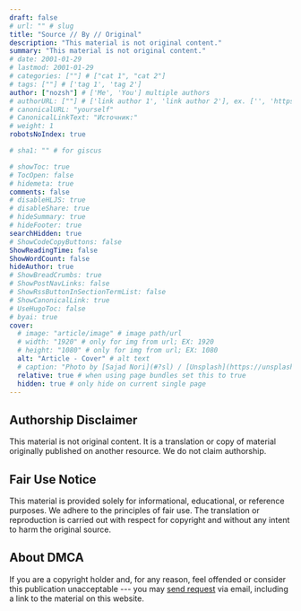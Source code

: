 ```yaml
---
draft: false
# url: "" # slug
title: "Source // By // Original"
description: "This material is not original content."
summary: "This material is not original content."
# date: 2001-01-29
# lastmod: 2001-01-29
# categories: [""] # ["cat 1", "cat 2"]
# tags: [""] # ['tag 1', 'tag 2']
author: ["nozsh"] # ['Me', 'You'] multiple authors
# authorURL: [""] # ['link author 1', 'link author 2'], ex. ['', 'https://example.com']
# canonicalURL: "yourself"
# CanonicalLinkText: "Источник:"
# weight: 1
robotsNoIndex: true

# sha1: "" # for giscus

# showToc: true
# TocOpen: false
# hidemeta: true
comments: false
# disableHLJS: true
# disableShare: true
# hideSummary: true
# hideFooter: true
searchHidden: true
# ShowCodeCopyButtons: false
ShowReadingTime: false
ShowWordCount: false
hideAuthor: true
# ShowBreadCrumbs: true
# ShowPostNavLinks: false
# ShowRssButtonInSectionTermList: false
# ShowCanonicalLink: true
# UseHugoToc: false
# byai: true
cover:
  # image: "article/image" # image path/url
  # width: "1920" # only for img from url; EX: 1920
  # height: "1080" # only for img from url; EX: 1080
  alt: "Article - Cover" # alt text
  # caption: "Photo by [Sajad Nori](#?sl) / [Unsplash](https://unsplash.com/?sl)" # display caption under cover
  relative: true # when using page bundles set this to true
  hidden: true # only hide on current single page
---
```


## Authorship Disclaimer

This material is not original content. It is a translation or copy of material originally published on another resource. We do not claim authorship.

## Fair Use Notice

This material is provided solely for informational, educational, or reference purposes. We adhere to the principles of fair use. The translation or reproduction is carried out with respect for copyright and without any intent to harm the original source.

## About DMCA

If you are a copyright holder and, for any reason, feel offended or consider this publication unacceptable --- you may [send request](/contact/) via email, including a link to the material on this website.